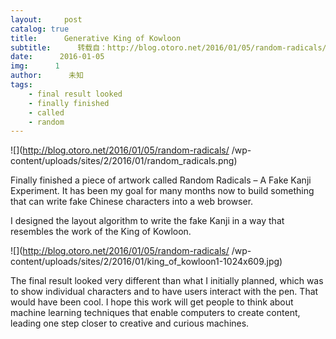 ```yaml
---
layout:     post
catalog: true
title:      Generative King of Kowloon
subtitle:      转载自：http://blog.otoro.net/2016/01/05/random-radicals/
date:      2016-01-05
img:      1
author:      未知
tags:
    - final result looked
    - finally finished
    - called
    - random
---
```


![](http://blog.otoro.net/2016/01/05/random-radicals/ /wp-content/uploads/sites/2/2016/01/random_radicals.png)


Finally finished a piece of artwork called Random Radicals – A Fake Kanji Experiment. It has been my goal for many months now to build something that can write fake Chinese characters into a web browser.

I designed the layout algorithm to write the fake Kanji in a way that resembles the work of the King of Kowloon.

![](http://blog.otoro.net/2016/01/05/random-radicals/ /wp-content/uploads/sites/2/2016/01/king_of_kowloon1-1024x609.jpg)


The final result looked very different than what I initially planned, which was to show individual characters and to have users interact with the pen. That would have been cool. I hope this work will get people to think about machine learning techniques that enable computers to create content, leading one step closer to creative and curious machines.
